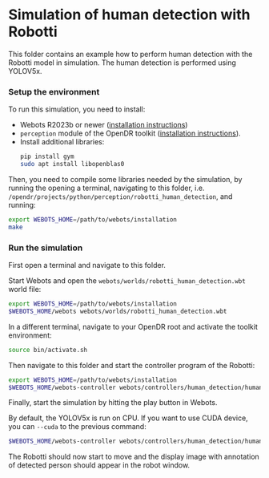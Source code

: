 # Simulation of human detection with Robotti

This folder contains an example how to perform human detection with the Robotti model in simulation.
The human detection is performed using YOLOV5x.

### Setup the environment

To run this simulation, you need to install:
- Webots R2023b or newer ([installation instructions](https://cyberbotics.com/doc/guide/installing-webots))
- `perception` module of the OpenDR toolkit ([installation instructions](https://github.com/opendr-eu/opendr/blob/master/docs/reference/installation.md)).
- Install additional libraries:
    ```sh
    pip install gym
    sudo apt install libopenblas0
    ```

Then, you need to compile some libraries needed by the simulation, by running the opening a terminal, navigating 
to this folder, i.e. `/opendr/projects/python/perception/robotti_human_detection`, and running:
```sh
export WEBOTS_HOME=/path/to/webots/installation
make
```

### Run the simulation

First open a terminal and navigate to this folder.

Start Webots and open the `webots/worlds/robotti_human_detection.wbt` world file:
```sh
export WEBOTS_HOME=/path/to/webots/installation
$WEBOTS_HOME/webots webots/worlds/robotti_human_detection.wbt
```

In a different terminal, navigate to your OpenDR root and activate the toolkit environment:
```sh
source bin/activate.sh 
```
Then navigate to this folder and start the controller program of the Robotti:
```sh
export WEBOTS_HOME=/path/to/webots/installation
$WEBOTS_HOME/webots-controller webots/controllers/human_detection/human_detection.py
```
Finally, start the simulation by hitting the play button in Webots.

By default, the YOLOV5x is run on CPU.
If you want to use CUDA device, you can `--cuda` to the previous command:
```sh
$WEBOTS_HOME/webots-controller webots/controllers/human_detection/human_detection.py --cuda
```

The Robotti should now start to move and the display image with annotation of detected person should appear in the robot window.
